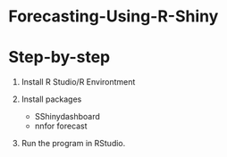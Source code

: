 # Forecasting-Using-R-Shiny

# Step-by-step
1. Install R Studio/R Environtment
2. Install packages
	- SShinydashboard
	- nnfor
	forecast
	
3. Run the program in RStudio.
